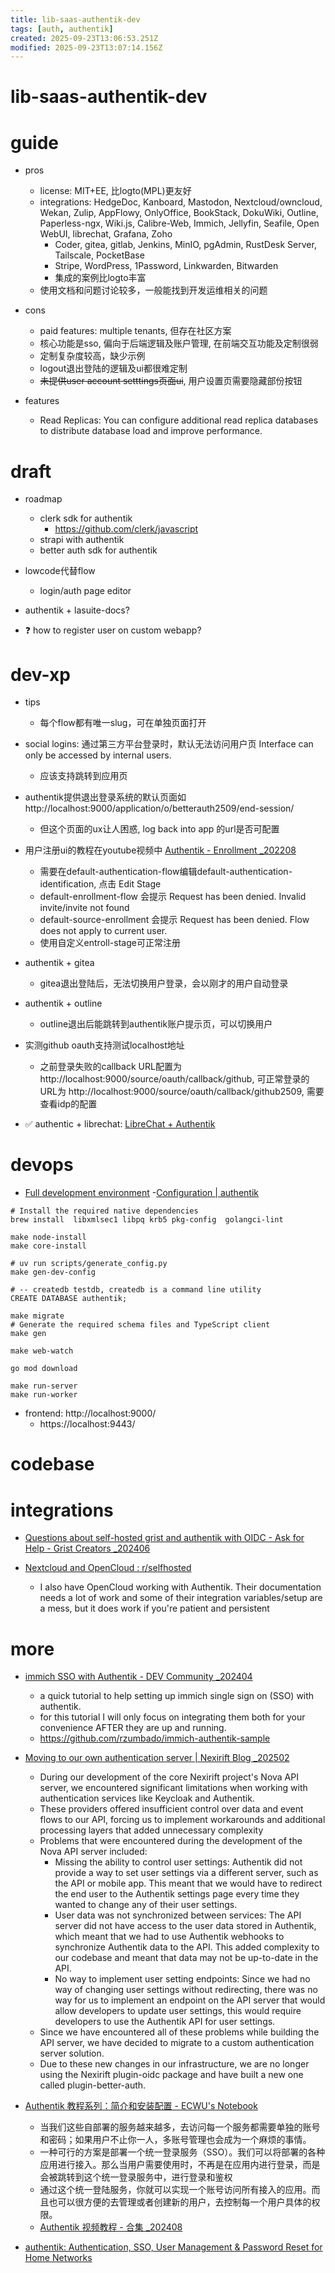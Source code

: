 ```yaml
---
title: lib-saas-authentik-dev
tags: [auth, authentik]
created: 2025-09-23T13:06:53.251Z
modified: 2025-09-23T13:07:14.156Z
---
```


# lib-saas-authentik-dev

# guide

- pros
  - license: MIT+EE, 比logto(MPL)更友好
  - integrations: HedgeDoc, Kanboard, Mastodon, Nextcloud/owncloud, Wekan, Zulip, AppFlowy, OnlyOffice, BookStack, DokuWiki, Outline, Paperless-ngx, Wiki.js, Calibre-Web, Immich, Jellyfin, Seafile, Open WebUI, librechat, Grafana, Zoho
    - Coder, gitea, gitlab, Jenkins, MinIO, pgAdmin, RustDesk Server, Tailscale, PocketBase
    - Stripe, WordPress, 1Password, Linkwarden, Bitwarden
    - 集成的案例比logto丰富
  - 使用文档和问题讨论较多，一般能找到开发运维相关的问题

- cons
  - paid features: multiple tenants, 但存在社区方案
  - 核心功能是sso, 偏向于后端逻辑及账户管理, 在前端交互功能及定制很弱
  - 定制复杂度较高，缺少示例
  - logout退出登陆的逻辑及ui都很难定制
  - ~~未提供user account setttings页面ui~~, 用户设置页需要隐藏部份按钮

- features
  - Read Replicas: You can configure additional read replica databases to distribute database load and improve performance.
# draft
- roadmap
  - clerk sdk for authentik
    - https://github.com/clerk/javascript
  - strapi with authentik
  - better auth sdk for authentik

- lowcode代替flow
  - login/auth page editor

- authentik + lasuite-docs?

- ❓ how to register user on custom webapp?
# dev-xp
- tips
  - 每个flow都有唯一slug，可在单独页面打开

- social logins: 通过第三方平台登录时，默认无法访问用户页 Interface can only be accessed by internal users.
  - 应该支持跳转到应用页

- authentik提供退出登录系统的默认页面如 http://localhost:9000/application/o/betterauth2509/end-session/
  - 但这个页面的ux让人困惑, log back into app 的url是否可配置

- 用户注册ui的教程在youtube视频中 [Authentik - Enrollment  _202208](https://www.youtube.com/watch?v=mGOTpRfulfQ)
  - 需要在default-authentication-flow编辑default-authentication-identification, 点击 Edit Stage
  - default-enrollment-flow 会提示 Request has been denied. Invalid invite/invite not found
  - default-source-enrollment 会提示 Request has been denied. Flow does not apply to current user.
  - 使用自定义entroll-stage可正常注册

- authentik + gitea
  - gitea退出登陆后，无法切换用户登录，会以刚才的用户自动登录

- authentik + outline
  - outline退出后能跳转到authentik账户提示页，可以切换用户

- 实测github oauth支持测试localhost地址
  - 之前登录失败的callback URL配置为 http://localhost:9000/source/oauth/callback/github, 可正常登录的URL为 http://localhost:9000/source/oauth/callback/github2509, 需要查看idp的配置

- ✅ authentic + librechat: [LibreChat + Authentik](https://www.librechat.ai/docs/configuration/authentication/OAuth2-OIDC/authentik)
# devops
- [Full development environment](https://docs.goauthentik.io/developer-docs/setup/full-dev-environment/)
-[Configuration | authentik](https://docs.goauthentik.io/install-config/configuration/)

```shell
# Install the required native dependencies 
brew install  libxmlsec1 libpq krb5 pkg-config  golangci-lint

make node-install
make core-install

# uv run scripts/generate_config.py
make gen-dev-config

# -- createdb testdb, createdb is a command line utility
CREATE DATABASE authentik;

make migrate
# Generate the required schema files and TypeScript client
make gen

make web-watch

go mod download

make run-server
make run-worker
```

- frontend: http://localhost:9000/
  - https://localhost:9443/
# codebase

# integrations

- [Questions about self-hosted grist and authentik with OIDC - Ask for Help - Grist Creators _202406](https://community.getgrist.com/t/questions-about-self-hosted-grist-and-authentik-with-oidc/5250)

- [Nextcloud and OpenCloud : r/selfhosted](https://www.reddit.com/r/selfhosted/comments/1lrmj17/nextcloud_and_opencloud/)
  - I also have OpenCloud working with Authentik. Their documentation needs a lot of work and some of their integration variables/setup are a mess, but it does work if you're patient and persistent
# more
- [immich SSO with Authentik - DEV Community _202404](https://dev.to/rzumbado/immich-sso-with-authentik-2gi9)
  - a quick tutorial to help setting up immich single sign on (SSO) with authentik.
  - for this tutorial I will only focus on integrating them both for your convenience AFTER they are up and running.
  - https://github.com/rzumbado/immich-authentik-sample

- [Moving to our own authentication server | Nexirift Blog _202502](https://blog.nexirift.com/blog/moving-to-our-own-authentication-server)
  - During our development of the core Nexirift project's Nova API server, we encountered significant limitations when working with authentication services like Keycloak and Authentik. 
  - These providers offered insufficient control over data and event flows to our API, forcing us to implement workarounds and additional processing layers that added unnecessary complexity 
  - Problems that were encountered during the development of the Nova API server included:
    - Missing the ability to control user settings: Authentik did not provide a way to set user settings via a different server, such as the API or mobile app. This meant that we would have to redirect the end user to the Authentik settings page every time they wanted to change any of their user settings.
    - User data was not synchronized between services: The API server did not have access to the user data stored in Authentik, which meant that we had to use Authentik webhooks to synchronize Authentik data to the API. This added complexity to our codebase and meant that data may not be up-to-date in the API.
    - No way to implement user setting endpoints: Since we had no way of changing user settings without redirecting, there was no way for us to implement an endpoint on the API server that would allow developers to update user settings, this would require developers to use the Authentik API for user settings.
  - Since we have encountered all of these problems while building the API server, we have decided to migrate to a custom authentication server solution. 
  - Due to these new changes in our infrastructure, we are no longer using the Nexirift plugin-oidc package and have built a new one called plugin-better-auth.

- [Authentik 教程系列：简介和安装配置 - ECWU's Notebook](https://ecwuuuuu.com/post/authentik-tutorial-1-introduction-and-install/)
  - 当我们这些自部署的服务越来越多，去访问每一个服务都需要单独的账号和密码；如果用户不止你一人，多账号管理也会成为一个麻烦的事情。
  - 一种可行的方案是部署一个统一登录服务（SSO）。我们可以将部署的各种应用进行接入。那么当用户需要使用时，不再是在应用内进行登录，而是会被跳转到这个统一登录服务中，进行登录和鉴权
  - 通过这个统一登陆服务，你就可以实现一个账号访问所有接入的应用。而且也可以很方便的去管理或者创建新的用户，去控制每一个用户具体的权限。
  - [Authentik 视频教程 - 合集 _202408](https://ecwuuuuu.com/post/authentik-tutorial-video/)

- [authentik: Authentication, SSO, User Management & Password Reset for Home Networks](https://helgeklein.com/blog/authentik-authentication-sso-user-management-password-reset-for-home-networks/)
